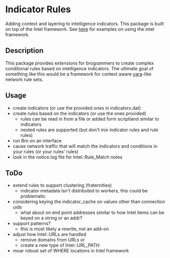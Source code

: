Indicator Rules
===============
Adding context and layering to intelligence indicators. This package is built on top of the Intel framework. See [here](http://www.bro.org/bro-exchange-2013/exercises/intel.html) for examples on using the intel framework.

Description
-----------
This package provides extensions for brogrammers to create complex conditional rules based on intelligence indicators. The ultimate goal of something like this would be a framework for context aware [yara](http://plusvic.github.io/yara)-like network rule sets.

Usage
-----
- create indicators (or use the provided ones in indicators.dat)
- create rules based on the indicators (or use the ones provided)
	- rules can be read in from a file or added form scriptland similar to indicators
	- nested rules are supported (but don't mix indicator rules and rule rules)
- run Bro on an interface
- cause network traffic that will match the indicators and conditions in your rules (or your rules' rules)
- look in the notice.log file for Intel::Rule_Match notes

ToDo
----
- extend rules to support clustering (fraternities)
	- indicator metadata isn't distributed to workers, this could be problematic
- considering keying the indicator_cache on values other than connection uids
	- what about on end point addresses similar to how Intel items can be keyed on a string or an addr?
- support patterns?
	- this is most likely a rewrite, not an add-on
- adjust how Intel::URLs are handled 
	- remove domains from URLs or
	- create a new type of Intel::URL_PATH 
- moar robust set of WHERE locations in Intel framework
